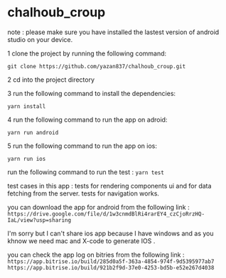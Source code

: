 # chalhoub_croup

note : please make sure you have installed the lastest version of android studio on your device.

1 clone the project by running the following command:

`git clone https://github.com/yazan837/chalhoub_croup.git`

2 cd into the project directory

3 run the following command to install the dependencies:

`yarn install`

4 run the following command to run the app on adroid:

`yarn run android`

5 run the following command to run the app on ios:

`yarn run ios`

run the following command to run the test :
`yarn test`

test cases in this app :
tests for rendering components ui and for data fetching from the server.
tests for navigation works.

you can download the app for android from the following link :
` https://drive.google.com/file/d/1w3cnmdBlRi4rarEY4_czCjoRrzHQ-IaL/view?usp=sharing`

I'm sorry but I can't share ios app because I have windows and as you khnow we need mac and X-code to generate IOS .

you can check the app log on bitries from the following link :
`https://app.bitrise.io/build/285d0a5f-363a-4854-974f-9d5395977ab7`
`https://app.bitrise.io/build/921b2f9d-37e0-4253-bd5b-e52e267d4038`

